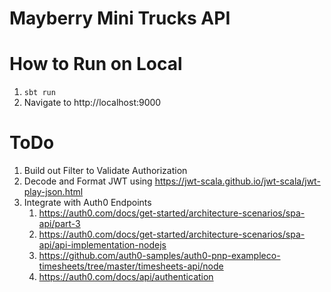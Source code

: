 # Mayberry Mini Trucks API

# How to Run on Local
1. `sbt run`
2. Navigate to http://localhost:9000

# ToDo
1. Build out Filter to Validate Authorization
2. Decode and Format JWT using https://jwt-scala.github.io/jwt-scala/jwt-play-json.html
3. Integrate with Auth0 Endpoints
   1. https://auth0.com/docs/get-started/architecture-scenarios/spa-api/part-3
   2. https://auth0.com/docs/get-started/architecture-scenarios/spa-api/api-implementation-nodejs
   3. https://github.com/auth0-samples/auth0-pnp-exampleco-timesheets/tree/master/timesheets-api/node
   4. https://auth0.com/docs/api/authentication